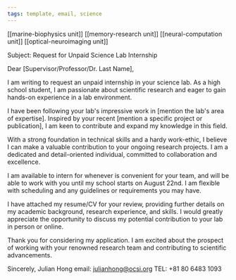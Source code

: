 ```yaml
---
tags: template, email, science
---
```


[[marine-biophysics unit]] [[memory-research unit]] [[neural-computation unit]] [[optical-neuroimaging unit]]

Subject: Request for Unpaid Science Lab Internship

Dear [Supervisor/Professor/Dr. Last Name],

I am writing to request an unpaid internship in your science lab. As a high school student, I am passionate about scientific research and eager to gain hands-on experience in a lab environment.

I have been following your lab's impressive work in [mention the lab's area of expertise]. Inspired by your recent [mention a specific project or publication], I am keen to contribute and expand my knowledge in this field.

With a strong foundation in technical skills and a hardy work-ethic, I believe I can make a valuable contribution to your ongoing research projects. I am a dedicated and detail-oriented individual, committed to collaboration and excellence.

I am available to intern for whenever is convenient for your team, and will be able to work with you until my school starts on August 22nd. I am flexible with scheduling and any guidelines or requirements you may have.

I have attached my resume/CV for your review, providing further details on my academic background, research experience, and skills. I would greatly appreciate the opportunity to discuss my potential contribution to your lab in person or online.

Thank you for considering my application. I am excited about the prospect of working with your renowned research team and contributing to scientific advancements.

Sincerely, 
Julian Hong
email: julianhong@ocsi.org
TEL: +81 80 6483 1093